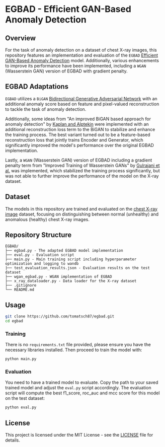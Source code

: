 # EGBAD - Efficient GAN-Based Anomaly Detection

## Overview

For the task of anomaly detection on a dataset of chest X-ray images, this repository features an implementation and evaluation of the `EGBAD` [Efficient GAN-Based Anomaly Detection](http://arxiv.org/abs/1802.06222) model. Additionally, various enhancements to improve its performance have been implemented, including a `WGAN` (Wasserstein GAN) version of EGBAD with gradient penalty.

## EGBAD Adaptations

`EGBAD` utilizes a `BiGAN` [Bidirectional Generative Adversarial Network](http://arxiv.org/abs/1605.09782) with an additional anomaly score based on feature and pixel-valued reconstruction to tackle the task of anomaly detection.

Additionally, some ideas from "An improved BiGAN based approach for anomaly detection" by [Kaplan and Alptekin](https://www.sciencedirect.com/science/article/pii/S1877050920318445) were implemented with an additional reconstruction loss term to the BiGAN to stabilize and enhance the training process. The best variant turned out to be a feature-based reconstruction loss that jointly trains Encoder and Generator, which significantly improved the model's performance over the original EGBAD implementation.

Lastly, a `WGAN` (Wasserstein GAN) version of EGBAD including a gradient penalty term from "Improved Training of Wasserstein GANs" by [Gulrajani et al.](http://arxiv.org/abs/1704.00028) was implemented, which stabilized the training process significantly, but was not able to further improve the performance of the model on the X-ray dataset.

## Dataset

The models in this repository are trained and evaluated on the [chest X-ray image](https://www.kaggle.com/datasets/paultimothymooney/chest-xray-pneumonia) dataset, focusing on distinguishing between normal (unhealthy) and anomalous (healthy) chest X-ray images.

## Repository Structure

```
EGBAD/
├── egbad.py - The adapted EGBAD model implementation
├── eval.py - Evaluation script
├── main.py - Main training script including hyperparameter optimization and logging to wandb
├── test_evaluation_results.json - Evaluation results on the test dataset
├── wgan_egbad.py - WGAN implementation of EGBAD
├── x_ray_dataloader.py - Data loader for the X-ray dataset
├── .gitignore
└── README.md
```

## Usage

```bash
git clone https://github.com/tomatsch87/egbad.git
cd egbad
```

### Training

There is no `requirements.txt` file provided, please ensure you have the necessary libraries installed. Then proceed to train the model with:

```bash
python main.py
```

### Evaluation

You need to have a trained model to evaluate. Copy the path to your saved trained model and adjust the `eval.py` script accordingly. The evaluation script will compute the best f1_score, roc_auc and mcc score for this model on the test dataset:

```bash
python eval.py
```

## License

This project is licensed under the MIT License - see the [LICENSE](LICENSE) file for details.
